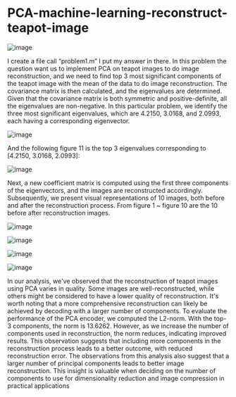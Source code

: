# PCA-machine-learning-reconstruct-teapot-image

![image](https://github.com/wayne540500/PCA-machine-learning-reconstruct-teapot-image/assets/69573286/f60b31ec-d3a3-42fc-bdfa-9a630d82a678)

I create a file call “problem1.m” I put my answer in there.
In this problem the question want us to implement PCA on teapot images to do 
image reconstruction, and we need to find top 3 most significant components of the
teapot image with the mean of the data to do image reconstruction.
The covariance matrix is then calculated, and the eigenvalues are determined. 
Given that the covariance matrix is both symmetric and positive-definite, all the 
eigenvalues are non-negative.
In this particular problem, we identify the three most significant eigenvalues, which 
are 4.2150, 3.0168, and 2.0993, each having a corresponding eigenvector.

![image](https://github.com/wayne540500/PCA-machine-learning-reconstruct-teapot-image/assets/69573286/cd53817a-9eae-4a7f-88f2-a0868039f5ba)

And the following figure 11 is the top 3 eigenvalues corresponding to [4.2150, 3.0168, 2.0993]:

![image](https://github.com/wayne540500/PCA-machine-learning-reconstruct-teapot-image/assets/69573286/6dbb9f94-b68c-417c-845e-2e4a0453eef9)

Next, a new coefficient matrix is computed using the first three components of the 
eigenvectors, and the images are reconstructed accordingly. Subsequently, we 
present visual representations of 10 images, both before and after the reconstruction 
process. From figure 1 ~ figure 10 are the 10 before after reconstruction images.

![image](https://github.com/wayne540500/PCA-machine-learning-reconstruct-teapot-image/assets/69573286/815df28c-976c-45a4-857b-30765af49e7a)

![image](https://github.com/wayne540500/PCA-machine-learning-reconstruct-teapot-image/assets/69573286/8350da9f-5382-464f-a230-449782de7370)

![image](https://github.com/wayne540500/PCA-machine-learning-reconstruct-teapot-image/assets/69573286/70a8bd93-89bf-4c63-862d-8e8b0a182682)

![image](https://github.com/wayne540500/PCA-machine-learning-reconstruct-teapot-image/assets/69573286/2a7a3eab-a63c-4ff9-8361-47f15035b2d4)

In our analysis, we've observed that the reconstruction of teapot images using PCA 
varies in quality. Some images are well-reconstructed, while others might be 
considered to have a lower quality of reconstruction. It's worth noting that a more 
comprehensive reconstruction can likely be achieved by decoding with a larger 
number of components.
To evaluate the performance of the PCA encoder, we computed the L2-norm. With 
the top-3 components, the norm is 13.6262. However, as we increase the number of 
components used in reconstruction, the norm reduces, indicating improved results. 
This observation suggests that including more components in the reconstruction 
process leads to a better outcome, with reduced reconstruction error.
The observations from this analysis also suggest that a larger number of principal 
components leads to better image reconstruction. This insight is valuable when 
deciding on the number of components to use for dimensionality reduction and 
image compression in practical applications
